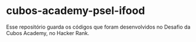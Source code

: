 # cubos-academy-psel-ifood

Esse repositório guarda os códigos que foram desenvolvidos no Desafio da Cubos Academy, no Hacker Rank. 
